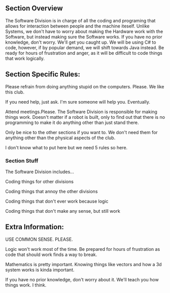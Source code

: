## Section Overview

The Software Division is in charge of all the coding and programing that allows for interaction between people and the machine iteself. Unlike Systems, we don't have to worry about making the Hardware work with the Software, but instead making sure the Software works. If you have no prior knowledge, don't worry. We'll get you caught up. We will be using C# to code, however, if by popular demand, we will shift towards Java instead. Be ready for hours of frustration and anger, as it will be difficult to code things that work logically. 

## Section Specific Rules:

Please refrain from doing anything stupid on the computers. Please. We like this club.

If you need help, just ask. I'm sure someone will help you. Eventually.

Attend meetings.Please. The Software Division is responsible for making things work. Doesn't matter if a robot is built, only to find out that there is no programming to make it do anything other than just stand there.

Only be nice to the other sections if you want to. We don't need them for anything other than the physical aspects of the club.

I don't know what to put here but we need 5 rules so here.

### Section Stuff

The Software Division includes...

Coding things for other divisions

Coding things that annoy the other divisions

Coding things that don't ever work because logic

Coding things that don't make any sense, but still work

## Extra Information:

USE COMMON SENSE. PLEASE.

Logic won't work most of the time. Be prepared for hours of frustration as code that should work finds a way to break.

Mathematics is pretty important. Knowing things like vectors and how a 3d system works is kinda important.

If you have no prior knowledge, don't worry about it. We'll teach you how things work. I think.
